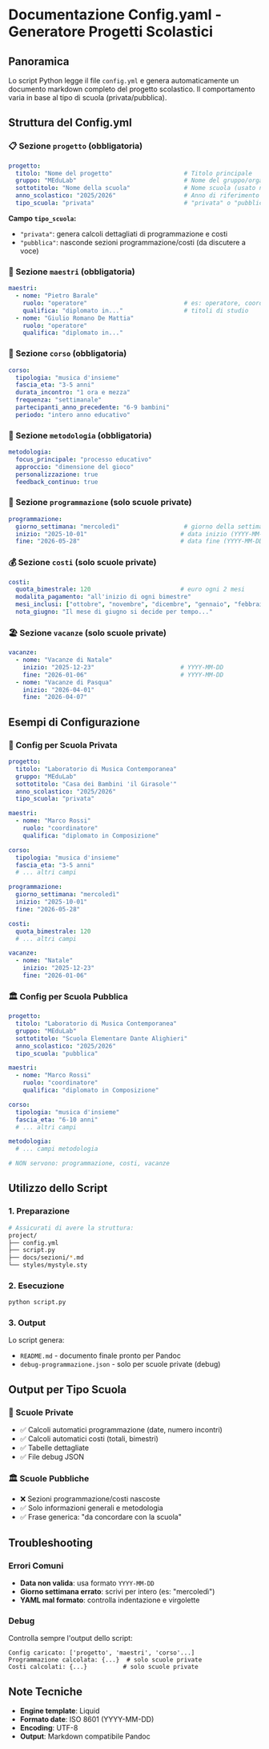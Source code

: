 # Documentazione Config.yaml - Generatore Progetti Scolastici

## Panoramica
Lo script Python legge il file `config.yml` e genera automaticamente un documento markdown completo del progetto scolastico. Il comportamento varia in base al tipo di scuola (privata/pubblica).

## Struttura del Config.yml

### 📋 Sezione `progetto` (obbligatoria)
```yaml
progetto:
  titolo: "Nome del progetto"                    # Titolo principale
  gruppo: "MEduLab"                              # Nome del gruppo/organizzazione
  sottotitolo: "Nome della scuola"               # Nome scuola (usato nel testo)
  anno_scolastico: "2025/2026"                   # Anno di riferimento
  tipo_scuola: "privata"                         # "privata" o "pubblica"
```

**Campo `tipo_scuola`:**
- `"privata"`: genera calcoli dettagliati di programmazione e costi
- `"pubblica"`: nasconde sezioni programmazione/costi (da discutere a voce)

### 👥 Sezione `maestri` (obbligatoria)
```yaml
maestri:
  - nome: "Pietro Barale"
    ruolo: "operatore"                           # es: operatore, coordinatore
    qualifica: "diplomato in..."                 # titoli di studio
  - nome: "Giulio Romano De Mattia"
    ruolo: "operatore"
    qualifica: "diplomato in..."
```

### 🎵 Sezione `corso` (obbligatoria)
```yaml
corso:
  tipologia: "musica d'insieme"
  fascia_eta: "3-5 anni"
  durata_incontro: "1 ora e mezza"
  frequenza: "settimanale"
  partecipanti_anno_precedente: "6-9 bambini"
  periodo: "intero anno educativo"
```

### 🎯 Sezione `metodologia` (obbligatoria)
```yaml
metodologia:
  focus_principale: "processo educativo"
  approccio: "dimensione del gioco"
  personalizzazione: true
  feedback_continuo: true
```

### 📅 Sezione `programmazione` (solo scuole private)
```yaml
programmazione:
  giorno_settimana: "mercoledì"                  # giorno della settimana
  inizio: "2025-10-01"                          # data inizio (YYYY-MM-DD)
  fine: "2026-05-28"                            # data fine (YYYY-MM-DD)
```

### 💰 Sezione `costi` (solo scuole private)
```yaml
costi:
  quota_bimestrale: 120                         # euro ogni 2 mesi
  modalita_pagamento: "all'inizio di ogni bimestre"
  mesi_inclusi: ["ottobre", "novembre", "dicembre", "gennaio", "febbraio", "marzo", "aprile", "maggio"]
  nota_giugno: "Il mese di giugno si decide per tempo..."
```

### 🏖️ Sezione `vacanze` (solo scuole private)
```yaml
vacanze:
  - nome: "Vacanze di Natale"
    inizio: "2025-12-23"                        # YYYY-MM-DD
    fine: "2026-01-06"                          # YYYY-MM-DD
  - nome: "Vacanze di Pasqua"
    inizio: "2026-04-01"
    fine: "2026-04-07"
```

## Esempi di Configurazione

### 🏫 Config per Scuola Privata
```yaml
progetto:
  titolo: "Laboratorio di Musica Contemporanea"
  gruppo: "MEduLab"
  sottotitolo: "Casa dei Bambini 'il Girasole'"
  anno_scolastico: "2025/2026"
  tipo_scuola: "privata"

maestri:
  - nome: "Marco Rossi"
    ruolo: "coordinatore"
    qualifica: "diplomato in Composizione"

corso:
  tipologia: "musica d'insieme"
  fascia_eta: "3-5 anni"
  # ... altri campi

programmazione:
  giorno_settimana: "mercoledì"
  inizio: "2025-10-01"
  fine: "2026-05-28"

costi:
  quota_bimestrale: 120
  # ... altri campi

vacanze:
  - nome: "Natale"
    inizio: "2025-12-23"
    fine: "2026-01-06"
```

### 🏛️ Config per Scuola Pubblica
```yaml
progetto:
  titolo: "Laboratorio di Musica Contemporanea"
  gruppo: "MEduLab"
  sottotitolo: "Scuola Elementare Dante Alighieri"
  anno_scolastico: "2025/2026"
  tipo_scuola: "pubblica"

maestri:
  - nome: "Marco Rossi"
    ruolo: "coordinatore"
    qualifica: "diplomato in Composizione"

corso:
  tipologia: "musica d'insieme"
  fascia_eta: "6-10 anni"
  # ... altri campi

metodologia:
  # ... campi metodologia

# NON servono: programmazione, costi, vacanze
```

## Utilizzo dello Script

### 1. Preparazione
```bash
# Assicurati di avere la struttura:
project/
├── config.yml
├── script.py
├── docs/sezioni/*.md
└── styles/mystyle.sty
```

### 2. Esecuzione
```bash
python script.py
```

### 3. Output
Lo script genera:
- `README.md` - documento finale pronto per Pandoc
- `debug-programmazione.json` - solo per scuole private (debug)

## Output per Tipo Scuola

### 🏫 Scuole Private
- ✅ Calcoli automatici programmazione (date, numero incontri)
- ✅ Calcoli automatici costi (totali, bimestri)
- ✅ Tabelle dettagliate
- ✅ File debug JSON

### 🏛️ Scuole Pubbliche  
- ❌ Sezioni programmazione/costi nascoste
- ✅ Solo informazioni generali e metodologia
- ✅ Frase generica: "da concordare con la scuola"

## Troubleshooting

### Errori Comuni
- **Data non valida**: usa formato `YYYY-MM-DD`
- **Giorno settimana errato**: scrivi per intero (es: "mercoledì")
- **YAML mal formato**: controlla indentazione e virgolette

### Debug
Controlla sempre l'output dello script:
```
Config caricato: ['progetto', 'maestri', 'corso'...]
Programmazione calcolata: {...}  # solo scuole private
Costi calcolati: {...}          # solo scuole private
```

## Note Tecniche
- **Engine template**: Liquid
- **Formato date**: ISO 8601 (YYYY-MM-DD)
- **Encoding**: UTF-8
- **Output**: Markdown compatibile Pandoc
